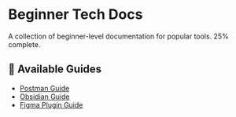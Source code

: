 # Beginner Tech Docs

A collection of beginner-level documentation for popular tools. 25% complete.

## 📄 Available Guides

- [Postman Guide](Postman-Guide.md)
- [Obsidian Guide](Obsidian-Guide.md)
- [Figma Plugin Guide](Figma-Icons8-Guide.md)
